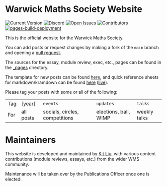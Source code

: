# Warwick Maths Society Website

[![Current Version](https://img.shields.io/github/tag/Warwick-Maths-Society/Warwick-Maths-Society.github.io.svg)](https://github.com/Warwick-Maths-Society/Warwick-Maths-Society.github.io/tags)
[![Discord](https://img.shields.io/discord/1102960469934870560.svg)](https://discord.gg/UWrqB93gfh)
[![Open Issues](https://img.shields.io/github/issues/Warwick-Maths-Society/Warwick-Maths-Society.github.io.svg)](https://github.com/Warwick-Maths-Society/Warwick-Maths-Society.github.io/issues)
[![Contributors](https://img.shields.io/github/contributors/Warwick-Maths-Society/Warwick-Maths-Society.github.io.svg)](https://github.com/Warwick-Maths-Society/Warwick-Maths-Society.github.io/pulse/monthly)
[![pages-build-deployment](https://github.com/Warwick-Maths-Society/Warwick-Maths-Society.github.io/actions/workflows/pages/pages-build-deployment/badge.svg)](https://github.com/Warwick-Maths-Society/Warwick-Maths-Society.github.io/actions/workflows/pages/pages-build-deployment)

This is the official website for the Warwick Maths Society.

You can add posts or request changes by making a fork of the `main` branch and opening a [pull request](https://github.com/Warwick-Maths-Society/Warwick-Maths-Society.github.io/pulls).

The sources for the essay, module review, exec, etc., pages can be found in the [_pages](https://github.com/Warwick-Maths-Society/Warwick-Maths-Society.github.io/tree/develop/_pages) directory.

The template for new posts can be found [here](https://github.com/Warwick-Maths-Society/Warwick-Maths-Society.github.io/blob/main/_posts/YYYY-MM-DD-template.md), and quick reference sheets for markdown/kramdown can be found [here](https://github.com/Warwick-Maths-Society/Warwick-Maths-Society.github.io/tree/develop/_cheatsheet) ([live](https://warwick-maths-society.github.io/cheatsheets)).

Please tag your posts with some or all of the following:

|     |     |     |     |     |
| --- | --- | --- | --- | --- |
| Tag | [year]    |`events`                        | `updates`             | `talks`      |
| For | all posts | socials, circles, competitions | elections, ball, WIMP | weekly talks |

# Maintainers

This website is developed and maintained by [Kit Liu](https://github.com/DesyncTheThird), with various content contributions (module reviews, essays, etc.) from the wider WMS community.

Maintenance will be taken over by the Publications Officer once one is elected.

